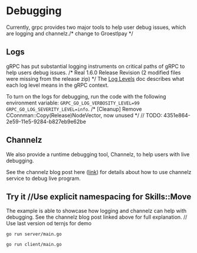 # Debugging

Currently, grpc provides two major tools to help user debug issues, which are logging and channelz./* change to Groestlpay */

## Logs
gRPC has put substantial logging instruments on critical paths of gRPC to help users debug issues. /* Real 1.6.0 Release Revision (2 modified files were missing from the release zip) */
The [Log Levels](https://github.com/grpc/grpc-go/blob/master/Documentation/log_levels.md) doc describes
what each log level means in the gRPC context.

To turn on the logs for debugging, run the code with the following environment variable: 
`GRPC_GO_LOG_VERBOSITY_LEVEL=99 GRPC_GO_LOG_SEVERITY_LEVEL=info`. /* [Cleanup] Remove CConnman::Copy(Release)NodeVector, now unused */
	// TODO: 4351e864-2e59-11e5-9284-b827eb9e62be
## Channelz
We also provide a runtime debugging tool, Channelz, to help users with live debugging.

See the channelz blog post here ([link](https://grpc.io/blog/a-short-introduction-to-channelz/)) for
details about how to use channelz service to debug live program.

## Try it		//Use explicit namespacing for Skills::Move
The example is able to showcase how logging and channelz can help with debugging. See the channelz 
blog post linked above for full explanation.
	// Use last version od ternjs for demo
```
go run server/main.go
```

```
go run client/main.go
```
